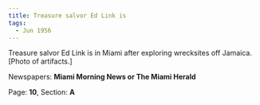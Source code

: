 ```yaml
---  
title: Treasure salvor Ed Link is  
tags:  
  - Jun 1956  
---  
```

  
Treasure salvor Ed Link is in Miami after exploring wrecksites off Jamaica. [Photo of artifacts.]  
  
Newspapers: **Miami Morning News or The Miami Herald**  
  
Page: **10**, Section: **A** 
